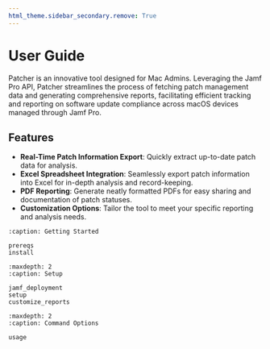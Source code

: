 ```yaml
---
html_theme.sidebar_secondary.remove: True
---
```


# User Guide 

Patcher is an innovative tool designed for Mac Admins. Leveraging the Jamf Pro API, Patcher streamlines the process of fetching patch management data and generating comprehensive reports, facilitating efficient tracking and reporting on software update compliance across macOS devices managed through Jamf Pro.

## Features

- **Real-Time Patch Information Export**: Quickly extract up-to-date patch data for analysis.
- **Excel Spreadsheet Integration**: Seamlessly export patch information into Excel for in-depth analysis and record-keeping.
- **PDF Reporting**: Generate neatly formatted PDFs for easy sharing and documentation of patch statuses.
- **Customization Options**: Tailor the tool to meet your specific reporting and analysis needs.


```{toctree}
:caption: Getting Started

prereqs
install
```

```{toctree}
:maxdepth: 2
:caption: Setup

jamf_deployment
setup
customize_reports
```

```{toctree}
:maxdepth: 2
:caption: Command Options

usage
```
